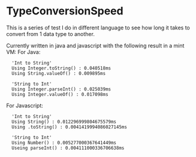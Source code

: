 # TypeConversionSpeed
This is a series of test I do in different language to see how long it takes to convert from 1 data type to another.

Currently written in java and javascript with the following result in a mint VM:
  For Java:
  
      'Int to String'
      Using Integer.toString() : 0.040518ms
      Using String.valueOf() : 0.009895ms

      'String to Int'
      Using Integer.parseInt() : 0.025039ms
      Using Integer.valueOf() : 0.017098ms
    
  For Javascript:
  
      'Int to String'
      Using String() : 0.012296999804675579ms
      Using .toString() : 0.0041419994086027145ms

      'String to Int'
      Using Number() : 0.005277000367641449ms
      Useing parseInt() : 0.004111000336706638ms
